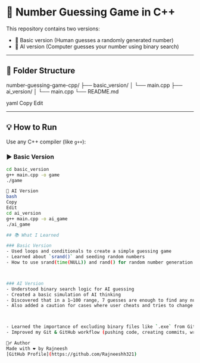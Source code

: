 # 🎯 Number Guessing Game in C++

This repository contains two versions:

- 🧍 Basic version (Human guesses a randomly generated number)
- 🤖 AI version (Computer guesses your number using binary search)

---

## 📁 Folder Structure

number-guessing-game-cpp/
├── basic_version/
│ └── main.cpp
├── ai_version/
│ └── main.cpp
└── README.md

yaml
Copy
Edit

---

## 💡 How to Run

Use any C++ compiler (like `g++`):

### ▶️ Basic Version

```bash
cd basic_version
g++ main.cpp -o game
./game

🧠 AI Version
bash
Copy
Edit
cd ai_version
g++ main.cpp -o ai_game
./ai_game

## 📚 What I Learned

### Basic Version
- Used loops and conditionals to create a simple guessing game
- Learned about `srand()` and seeding random numbers
- How to use srand(time(NULL)) and rand() for random number generation



### AI Version
- Understood binary search logic for AI guessing
- Created a basic simulation of AI thinking
- Discovered that in a 1–100 range, 7 guesses are enough to find any number thanks to binary search (since log₂(100) ≈ 6.64).
- Also added a caution for cases where user cheats and tries to change their number mid game . Basic logic is in place to detect inconsistent input  and notify the user



- Learned the importance of excluding binary files like `.exe` from Git
- Improved my Git & GitHub workflow (pushing code, creating commits, writing a README)

🙋‍♂️ Author
Made with ❤️ by Rajneesh
[GitHub Profile](https://github.com/Rajneeshh321)
